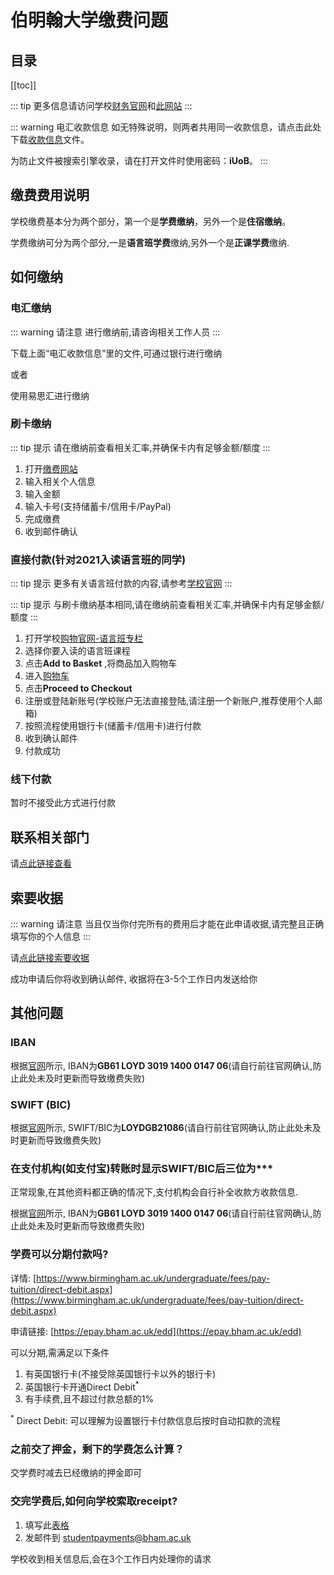 # 伯明翰大学缴费问题

## 目录
[[toc]]

::: tip
更多信息请访问学校[财务官网](https://intranet.birmingham.ac.uk/finance/index.aspx)和[此网站](https://intranet.birmingham.ac.uk/finance/transaction-services/payment-options/bank-transfer.aspx)
:::

::: warning 电汇收款信息
如无特殊说明，则两者共用同一收款信息，请点击此处下载[收款信息](https://download.iuob.uk/Documents/Pay/UoB-Financial-Particulars-Student-Income.pdf)文件。

为防止文件被搜索引擎收录，请在打开文件时使用密码：**iUoB**。
:::

## 缴费费用说明

学校缴费基本分为两个部分，第一个是**学费缴纳**，另外一个是**住宿缴纳**。

学费缴纳可分为两个部分,一是**语言班学费**缴纳,另外一个是**正课学费**缴纳.

## 如何缴纳

### 电汇缴纳

::: warning 请注意
进行缴纳前,请咨询相关工作人员
:::

下载上面“电汇收款信息”里的文件,可通过银行进行缴纳

或者

使用易思汇进行缴纳

### 刷卡缴纳

::: tip 提示
请在缴纳前查看相关汇率,并确保卡内有足够金额/额度
:::

1. 打开[缴费网站](https://epay.bham.ac.uk/)
2. 输入相关个人信息
3. 输入金额
4. 输入卡号(支持储蓄卡/信用卡/PayPal)
5. 完成缴费
6. 收到邮件确认

### 直接付款(针对2021入读语言班的同学)

::: tip 提示
更多有关语言班付款的内容,请参考[学校官网](https://www.birmingham.ac.uk/International/bia/payment-info.aspx)
:::

::: tip 提示
与刷卡缴纳基本相同,请在缴纳前查看相关汇率,并确保卡内有足够金额/额度
:::

1. 打开学校[购物官网-语言班专栏](https://shop.bham.ac.uk/product-catalogue/birmingham-international-academy/courses-for-international-students/presessional-english-language-programmes-from-summer-2021)
2. 选择你要入读的语言班课程
3. 点击**Add to Basket** ,将商品加入购物车
4. 进入[购物车](https://shop.bham.ac.uk/basket)
5. 点击**Proceed to Checkout**
6. 注册或登陆新账号(学校账户无法直接登陆,请注册一个新账户,推荐使用个人邮箱)
7. 按照流程使用银行卡(储蓄卡/信用卡)进行付款
8. 收到确认邮件
9. 付款成功

### 线下付款

暂时不接受此方式进行付款

## 联系相关部门

请[点此链接查看](../contacts/get-in-touch-with-the-payment-department)

## 索要收据

::: warning 请注意
当且仅当你付完所有的费用后才能在此申请收据,请完整且正确填写你的个人信息
:::

请[点此链接索要收据](https://www.birmingham.ac.uk/forms/finance/request-a-receipt.aspx)

成功申请后你将收到确认邮件, 收据将在3-5个工作日内发送给你


## 其他问题

### IBAN

根据[官网](https://intranet.birmingham.ac.uk/finance/transaction-services/payment-options/bank-transfer.aspx)所示, IBAN为**GB61 LOYD 3019 1400 0147 06**(请自行前往官网确认,防止此处未及时更新而导致缴费失败)

### SWIFT (BIC)

根据[官网](https://intranet.birmingham.ac.uk/finance/transaction-services/payment-options/bank-transfer.aspx)所示, SWIFT/BIC为**LOYDGB21086**(请自行前往官网确认,防止此处未及时更新而导致缴费失败)

### 在支付机构(如支付宝)转账时显示SWIFT/BIC后三位为***

正常现象,在其他资料都正确的情况下,支付机构会自行补全收款方收款信息.

根据[官网](https://intranet.birmingham.ac.uk/finance/transaction-services/payment-options/bank-transfer.aspx)所示, IBAN为**GB61 LOYD 3019 1400 0147 06**(请自行前往官网确认,防止此处未及时更新而导致缴费失败)

### 学费可以分期付款吗?

详情: [https://www.birmingham.ac.uk/undergraduate/fees/pay-tuition/direct-debit.aspx](https://www.birmingham.ac.uk/undergraduate/fees/pay-tuition/direct-debit.aspx)

申请链接: [https://epay.bham.ac.uk/edd](https://epay.bham.ac.uk/edd)

可以分期,需满足以下条件
1. 有英国银行卡(不接受除英国银行卡以外的银行卡)
2. 英国银行卡开通Direct Debit<sup>*</sup>
3. 有手续费,且不超过付款总额的1%

<sup>*</sup> Direct Debit: 可以理解为设置银行卡付款信息后按时自动扣款的流程

### 之前交了押金，剩下的学费怎么计算？

交学费时减去已经缴纳的押金即可

### 交完学费后,如何向学校索取receipt?

1. 填写此[表格](https://www.birmingham.ac.uk/forms/finance/request-a-receipt.aspx)
2. 发邮件到 [studentpayments@bham.ac.uk](mailto:studentpayments@bham.ac.uk)

学校收到相关信息后,会在3个工作日内处理你的请求
